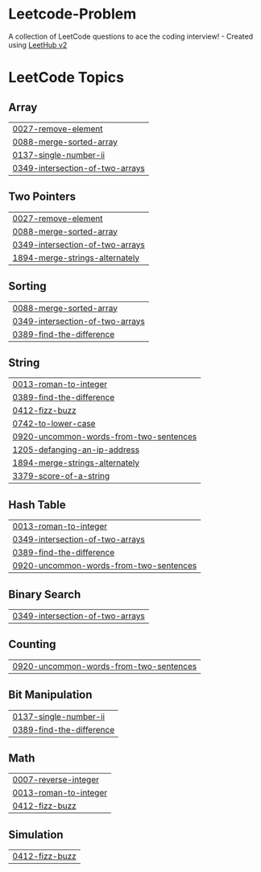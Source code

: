 # Leetcode-Problem
A collection of LeetCode questions to ace the coding interview! - Created using [LeetHub v2](https://github.com/arunbhardwaj/LeetHub-2.0)

<!---LeetCode Topics Start-->
# LeetCode Topics
## Array
|  |
| ------- |
| [0027-remove-element](https://github.com/MUHAMMEDSHAHIL07/Leetcode-Problem/tree/master/0027-remove-element) |
| [0088-merge-sorted-array](https://github.com/MUHAMMEDSHAHIL07/Leetcode-Problem/tree/master/0088-merge-sorted-array) |
| [0137-single-number-ii](https://github.com/MUHAMMEDSHAHIL07/Leetcode-Problem/tree/master/0137-single-number-ii) |
| [0349-intersection-of-two-arrays](https://github.com/MUHAMMEDSHAHIL07/Leetcode-Problem/tree/master/0349-intersection-of-two-arrays) |
## Two Pointers
|  |
| ------- |
| [0027-remove-element](https://github.com/MUHAMMEDSHAHIL07/Leetcode-Problem/tree/master/0027-remove-element) |
| [0088-merge-sorted-array](https://github.com/MUHAMMEDSHAHIL07/Leetcode-Problem/tree/master/0088-merge-sorted-array) |
| [0349-intersection-of-two-arrays](https://github.com/MUHAMMEDSHAHIL07/Leetcode-Problem/tree/master/0349-intersection-of-two-arrays) |
| [1894-merge-strings-alternately](https://github.com/MUHAMMEDSHAHIL07/Leetcode-Problem/tree/master/1894-merge-strings-alternately) |
## Sorting
|  |
| ------- |
| [0088-merge-sorted-array](https://github.com/MUHAMMEDSHAHIL07/Leetcode-Problem/tree/master/0088-merge-sorted-array) |
| [0349-intersection-of-two-arrays](https://github.com/MUHAMMEDSHAHIL07/Leetcode-Problem/tree/master/0349-intersection-of-two-arrays) |
| [0389-find-the-difference](https://github.com/MUHAMMEDSHAHIL07/Leetcode-Problem/tree/master/0389-find-the-difference) |
## String
|  |
| ------- |
| [0013-roman-to-integer](https://github.com/MUHAMMEDSHAHIL07/Leetcode-Problem/tree/master/0013-roman-to-integer) |
| [0389-find-the-difference](https://github.com/MUHAMMEDSHAHIL07/Leetcode-Problem/tree/master/0389-find-the-difference) |
| [0412-fizz-buzz](https://github.com/MUHAMMEDSHAHIL07/Leetcode-Problem/tree/master/0412-fizz-buzz) |
| [0742-to-lower-case](https://github.com/MUHAMMEDSHAHIL07/Leetcode-Problem/tree/master/0742-to-lower-case) |
| [0920-uncommon-words-from-two-sentences](https://github.com/MUHAMMEDSHAHIL07/Leetcode-Problem/tree/master/0920-uncommon-words-from-two-sentences) |
| [1205-defanging-an-ip-address](https://github.com/MUHAMMEDSHAHIL07/Leetcode-Problem/tree/master/1205-defanging-an-ip-address) |
| [1894-merge-strings-alternately](https://github.com/MUHAMMEDSHAHIL07/Leetcode-Problem/tree/master/1894-merge-strings-alternately) |
| [3379-score-of-a-string](https://github.com/MUHAMMEDSHAHIL07/Leetcode-Problem/tree/master/3379-score-of-a-string) |
## Hash Table
|  |
| ------- |
| [0013-roman-to-integer](https://github.com/MUHAMMEDSHAHIL07/Leetcode-Problem/tree/master/0013-roman-to-integer) |
| [0349-intersection-of-two-arrays](https://github.com/MUHAMMEDSHAHIL07/Leetcode-Problem/tree/master/0349-intersection-of-two-arrays) |
| [0389-find-the-difference](https://github.com/MUHAMMEDSHAHIL07/Leetcode-Problem/tree/master/0389-find-the-difference) |
| [0920-uncommon-words-from-two-sentences](https://github.com/MUHAMMEDSHAHIL07/Leetcode-Problem/tree/master/0920-uncommon-words-from-two-sentences) |
## Binary Search
|  |
| ------- |
| [0349-intersection-of-two-arrays](https://github.com/MUHAMMEDSHAHIL07/Leetcode-Problem/tree/master/0349-intersection-of-two-arrays) |
## Counting
|  |
| ------- |
| [0920-uncommon-words-from-two-sentences](https://github.com/MUHAMMEDSHAHIL07/Leetcode-Problem/tree/master/0920-uncommon-words-from-two-sentences) |
## Bit Manipulation
|  |
| ------- |
| [0137-single-number-ii](https://github.com/MUHAMMEDSHAHIL07/Leetcode-Problem/tree/master/0137-single-number-ii) |
| [0389-find-the-difference](https://github.com/MUHAMMEDSHAHIL07/Leetcode-Problem/tree/master/0389-find-the-difference) |
## Math
|  |
| ------- |
| [0007-reverse-integer](https://github.com/MUHAMMEDSHAHIL07/Leetcode-Problem/tree/master/0007-reverse-integer) |
| [0013-roman-to-integer](https://github.com/MUHAMMEDSHAHIL07/Leetcode-Problem/tree/master/0013-roman-to-integer) |
| [0412-fizz-buzz](https://github.com/MUHAMMEDSHAHIL07/Leetcode-Problem/tree/master/0412-fizz-buzz) |
## Simulation
|  |
| ------- |
| [0412-fizz-buzz](https://github.com/MUHAMMEDSHAHIL07/Leetcode-Problem/tree/master/0412-fizz-buzz) |
<!---LeetCode Topics End-->
